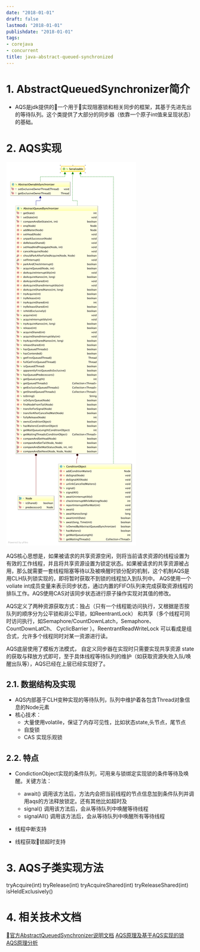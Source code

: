 ```yaml
---
date: "2018-01-01"
draft: false
lastmod: "2018-01-01"
publishdate: "2018-01-01"
tags:
- corejava
- concurrent
title: java-abstract-queued-synchronized
---
```

# 1. AbstractQueuedSynchronizer简介
* AQS是jdk提供的一个用于实现阻塞锁和相关同步的框架，其基于先进先出的等待队列。这个类提供了大部分的同步器（依靠一个原子int值来呈现状态）的基础。

# 2. AQS实现
![AQS类图](../../../picture/AbstractQueuedSynchronizer.png)

AQS核心思想是，如果被请求的共享资源空闲，则将当前请求资源的线程设置为有效的工作线程，并且将共享资源设置为锁定状态。如果被请求的共享资源被占用，那么就需要一套线程阻塞等待以及被唤醒时锁分配的机制，这个机制AQS是用CLH队列锁实现的，即将暂时获取不到锁的线程加入到队列中。 AQS使用一个voliate int成员变量来表示同步状态，通过内置的FIFO队列来完成获取资源线程的排队工作。AQS使用CAS对该同步状态进行原子操作实现对其值的修改。

AQS定义了两种资源获取方式：独占（只有一个线程能访问执行，又根据是否按队列的顺序分为公平锁和非公平锁，如ReentrantLock） 和共享（多个线程可同时访问执行，如Semaphore/CountDownLatch，Semaphore、CountDownLatCh、 CyclicBarrier ）。ReentrantReadWriteLock 可以看成是组合式，允许多个线程同时对某一资源进行读。

AQS底层使用了模板方法模式， 自定义同步器在实现时只需要实现共享资源 state 的获取与释放方式即可，至于具体线程等待队列的维护（如获取资源失败入队/唤醒出队等），AQS已经在上层已经实现好了。


## 2.1. 数据结构及实现
* AQS内部基于CLH变种实现的等待队列，队列中维护着各包含Thread对象信息的Node元素
* 核心技术：
    * 大量使用volatile，保证了内存可见性，比如状态state,头节点，尾节点
    * 自旋锁
    * CAS 实现乐观锁

## 2.2. 特点
* CondictionObject实现的条件队列，可用来与锁绑定实现锁的条件等待及唤醒。关键方法：
    * await() 调用该方法后，方法内会把当前线程的节点信息加到条件队列并调用aqs的方法释放锁定。还有其他比如超时及
    * signal() 调用该方法后，会从等待队列中唤醒等待线程
    * signalAll() 调用该方法后，会从等待队列中唤醒所有等待线程
* 线程中断支持
    
* 线程获取锁超时支持




# 3. AQS子类实现方法

tryAcquire(int)
tryRelease(int)
tryAcquireShared(int)
tryReleaseShared(int)
isHeldExclusively()



# 4. 相关技术文档
[官方AbstractQueuedSynchronizer说明文档](https://docs.oracle.com/javase/7/docs/api/java/util/concurrent/locks/AbstractQueuedSynchronizer.html)
[AQS原理及基于AQS实现的锁](https://github.com/Snailclimb/JavaGuide/blob/master/docs/java/Multithread/AQS.md)
[AQS原理分析](https://www.cnblogs.com/NathanYang/p/9944632.html)